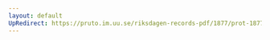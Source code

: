 ```yaml
---
layout: default
UpRedirect: https://pruto.im.uu.se/riksdagen-records-pdf/1877/prot-1877--ak--025/prot-1877--ak--025_020.pdf
---
```

